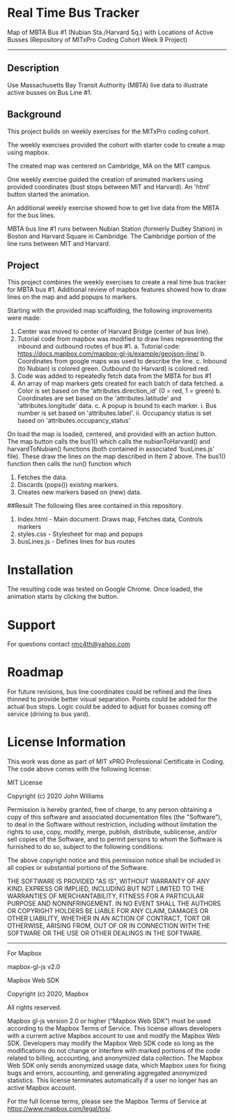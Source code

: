 # Real Time Bus Tracker
Map of  MBTA Bus #1 (Nubian Sta./Harvard Sq.) with Locations of Active Busses
(Repository of MITxPro Coding Cohort Week 9 Project)
___

## Description
Use Massachusetts Bay Transit Authority (MBTA) live data to illustrate active busses on Bus Line #1.

## Background
This project builds on weekly exercises for the MITxPro coding cohort.

The weekly exercises provided the cohort with starter code to create a map using mapbox.

The created map was centered on Cambridge, MA on the MIT campus.

One weekly exercise guided the creation of animated markers using provided coordinates (bust stops between MIT and Harvard). An 'html' button started the animation.

An additional weekly exercise showed how to get live data from the MBTA for the bus lines.

MBTA bus line #1 runs between Nubian Station (formerly Dudley Station) in Boston and Harvard Square in Cambridge. The Cambridge portion of the line runs between MIT and Harvard.

## Project
This project combines the weekly exercises to create a real time bus tracker for MBTA bus #1. Additional review of mapbox features showed how to draw lines on the map and add popups to markers.

Starting with the provided map scaffolding, the following improvements were made:
1. Center was moved to center of Harvard Bridge (center of bus line).
2. Tutorial code from mapbox was modified to draw lines representing the inbound and outbound routes of bus #1.
	a. Tutorial code: https://docs.mapbox.com/mapbox-gl-js/example/geojson-line/
	b. Coordinates from google maps was used to describe the line.
	c. Inbound (to Nubian) is colored green. Outbound (to Harvard) is colored red.
3. Code was added to repeatedly fetch data from the MBTA for bus #1
4. An array of map markers gets created for each batch of data fetched.
	a. Color is set based on the 'attributes.direction_id' (0 = red, 1 = green)
	b. Coordinates are set based on the 'attributes.latitude' and 'attributes.longitude' data.
	c. A popup is bound to each marker.
		i. Bus number is set based on 'attributes.label'.
		ii. Occupancy status is set based on 'attributes.occupancy_status'
		
On load the map is loaded, centered, and provided with an action button.
The map button calls the bus1() which calls the nubianToHarvard() and harvardToNubian() functions (both contained in associated 'busLines.js' file). These draw the lines on the map described in Item 2 above.
The bus1() function then calls the run() function which
1. Fetches the data.
2. Discards (pops()) existing markers.
3. Creates new markers based on (new) data.

##Result
The following files aree contained in this repository.
1. Index.html - Main document: Draws map, Fetches data, Controls markers
2. styles.css - Stylesheet for map and popups
3. busLines.js - Defines lines for bus routes

# Installation
The resulting code was tested on Google Chrome. Once loaded, the animation starts by clicking the button.

# Support
For questions contact rmc4th@yahoo.com

# Roadmap
For future revisions, bus line coordinates could be refined and the lines thinned to provide better visual separation. Points could be added for the actual bus stops. Logic could be added to adjust for busses coming off service (driving to bus yard).

# License Information
This work was done as part of MIT xPRO Professional Certificate in Coding. The code above comes with the following license:

MIT License

Copyright (c) 2020 John Williams

Permission is hereby granted, free of charge, to any person obtaining a copy
of this software and associated documentation files (the "Software"), to deal
in the Software without restriction, including without limitation the rights
to use, copy, modify, merge, publish, distribute, sublicense, and/or sell
copies of the Software, and to permit persons to whom the Software is
furnished to do so, subject to the following conditions:

The above copyright notice and this permission notice shall be included in all
copies or substantial portions of the Software.

THE SOFTWARE IS PROVIDED "AS IS", WITHOUT WARRANTY OF ANY KIND, EXPRESS OR
IMPLIED, INCLUDING BUT NOT LIMITED TO THE WARRANTIES OF MERCHANTABILITY,
FITNESS FOR A PARTICULAR PURPOSE AND NONINFRINGEMENT. IN NO EVENT SHALL THE
AUTHORS OR COPYRIGHT HOLDERS BE LIABLE FOR ANY CLAIM, DAMAGES OR OTHER
LIABILITY, WHETHER IN AN ACTION OF CONTRACT, TORT OR OTHERWISE, ARISING FROM,
OUT OF OR IN CONNECTION WITH THE SOFTWARE OR THE USE OR OTHER DEALINGS IN THE
SOFTWARE.
___

For Mapbox

mapbox-gl-js v2.0

Mapbox Web SDK

Copyright (c) 2020, Mapbox

All rights reserved.

Mapbox gl-js version 2.0 or higher (“Mapbox Web SDK”) must be used according to
the Mapbox Terms of Service. This license allows developers with a current active
Mapbox account to use and modify the Mapbox Web SDK. Developers may modify the
Mapbox Web SDK code so long as the modifications do not change or interfere with
marked portions of the code related to billing, accounting, and anonymized data
collection. The Mapbox Web SDK only sends anonymized usage data, which Mapbox uses
for fixing bugs and errors, accounting, and generating aggregated anonymized
statistics. This license terminates automatically if a user no longer has an
active Mapbox account.

For the full license terms, please see the Mapbox Terms of Service at
https://www.mapbox.com/legal/tos/.
